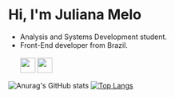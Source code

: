 <h1>Hi, I'm Juliana Melo</h1>
<ul>
  <li>Analysis and Systems Development student.</li>
  <li>Front-End developer from Brazil.</li>
  <br>
  <img src="https://github.com/meloalves/meloalves/assets/118017932/df0fa888-6a92-4099-8cb5-ed39c7d27c41" width="30" />
  <img src="[https://github.com/meloalves/meloalves/assets/118017932/df0fa888-6a92-4099-8cb5-ed39c7d27c41" width="30" />

   
  
</ul>


![Anurag's GitHub stats](https://github-readme-stats.vercel.app/api?username=meloalves&show_icons=true&theme=tokyonight)
[![Top Langs](https://github-readme-stats.vercel.app/api/top-langs/?username=meloalves&layout=compact&theme=tokyonight)](https://github.com/anuraghazra/github-readme-stats)


